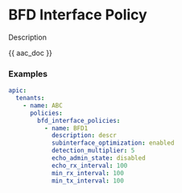 # BFD Interface Policy

Description

{{ aac_doc }}
### Examples

```yaml
apic:
  tenants:
    - name: ABC
      policies:
        bfd_interface_policies:
          - name: BFD1
            description: descr
            subinterface_optimization: enabled
            detection_multiplier: 5
            echo_admin_state: disabled
            echo_rx_interval: 100
            min_rx_interval: 100
            min_tx_interval: 100
```
